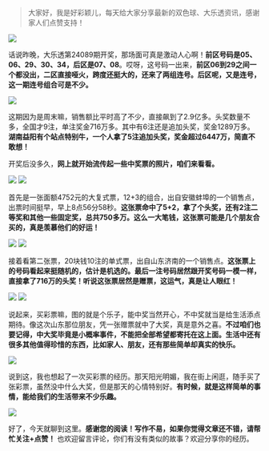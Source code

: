 > 大家好，我是好彩颖儿，每天给大家分享最新的双色球、大乐透资讯，感谢家人们点赞支持！

![](https://cdn.jsdelivr.net/gh/wangwenjie1314/PicCDN/2024-8-4/1722731394744-image.png)


话说昨晚，大乐透第24089期开奖，那场面可真是激动人心啊！**前区号码是05、06、29、30、34，后区是07、08**。哎呀，这号码一出来，**前区06到29之间一个都没出，二区直接哑火，跨度还挺大的，还来了两组连号。后区呢，又是连号，这一期连号组合可是不少。**

![](https://cdn.jsdelivr.net/gh/wangwenjie1314/PicCDN/2024-8-4/1722731562612-image.png)


这期因为是周末嘛，销售额比平时高了不少，直接飙到了2.9亿多。头奖数量不多，全国才9注，单注奖金716万多。其中有6注还是追加头奖，奖金1289万多。**湖南益阳有个站点特别牛，一个人拿了5注追加头奖，奖金超过6447万，简直不敢想！**

开奖后没多久，**网上就开始流传起一些中奖票的照片，咱们来看看。**


![](https://cdn.jsdelivr.net/gh/wangwenjie1314/PicCDN/2024-8-4/1722741462178-image.png)
![](https://cdn.jsdelivr.net/gh/wangwenjie1314/PicCDN/2024-8-4/1722731409382-image.png)


首先是一张面额4752元的大复式票，12+3的组合，出自安徽蚌埠的一个销售点，出票时间挺早，早上8点56分58秒。**这张票命中了5+2，拿了个头奖，还有2注二等奖和其他一些固定奖，总共750多万。这么一大笔钱，这张票可能是几个朋友合买的，真是羡慕他们的好运！**


![](https://cdn.jsdelivr.net/gh/wangwenjie1314/PicCDN/2024-8-4/1722741531194-image.png)
![](https://cdn.jsdelivr.net/gh/wangwenjie1314/PicCDN/2024-8-4/1722731409382-image.png)

接着看第二张票，20块钱10注的单式票，出自山东济南的一个销售点。**这张票上的号码看起来挺随机的，估计是机选的。最后一注号码居然跟开奖号码一模一样，直接拿了716万的头奖！听说这张票居然是赠票，这运气，真是让人眼红！**

![](https://cdn.jsdelivr.net/gh/wangwenjie1314/PicCDN/2024-8-4/1722731461842-image.png)
![](https://cdn.jsdelivr.net/gh/wangwenjie1314/PicCDN/2024-8-4/1722731475849-image.png)


说起来，买彩票嘛，图的就是个乐子，能中奖当然开心，不中奖就当是给生活添点期待。像这次山东那位朋友，凭一张赠票就中了大奖，真是意外之喜。**不过咱们也要记得，中大奖毕竟是小概率事件，不能把全部希望都寄托在这上面。生活中还有很多其他值得珍惜的东西，比如家人、朋友，还有那些简单却真实的快乐。**

![](https://cdn.jsdelivr.net/gh/wangwenjie1314/PicCDN/2024-8-4/1722731438147-image.png)


说到这，我也想起了一次买彩票的经历。那天阳光明媚，我在街上闲逛，随手买了张彩票，虽然没中什么大奖，但是那天的心情特别好。**有时候，就是这样简单的事情，能给我们的生活带来不少乐趣。**


![](https://cdn.jsdelivr.net/gh/wangwenjie1314/PicCDN/2024-7-18/1721287648155-image.png)

好了，今天就聊到这里。**感谢您的阅读！写作不易，如果你觉得文章还不错，请帮忙关注+点赞！** 也欢迎留言评论，你们有没有类似的故事？欢迎分享你的经历。